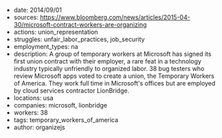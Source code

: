 - date: 2014/09/01
- sources: https://www.bloomberg.com/news/articles/2015-04-30/microsoft-contract-workers-are-organizing
- actions: union_representation
- struggles: unfair_labor_practices, job_security
- employment_types: na
- description: A group of temporary workers at Microsoft has signed its first union contract with their employer, a rare feat in a technology industry typically unfriendly to organized labor. 38 bug testers who review Microsoft apps voted to create a union, the Temporary Workers of America. They work full time in Microsoft's offices but are employed by cloud services contractor LionBridge.
- locations: usa
- companies: microsoft, lionbridge
- workers: 38
- tags: temporary_workers_of_america
- author: organizejs
